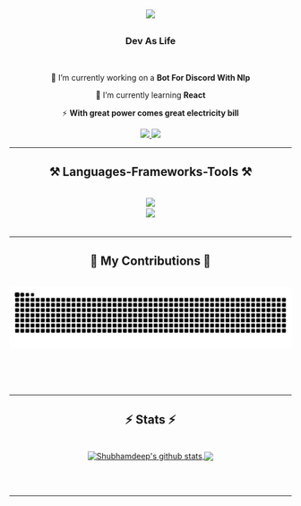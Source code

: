 <h1 align="center">
    <img src="https://readme-typing-svg.herokuapp.com/?font=Righteous&size=35&center=true&vCenter=true&width=500&height=70&duration=4000&lines=Welcome!+👋;+I'm+Jean+Andrade!;" />
</h1>

<h3 align="center">Dev As Life</h3>

<br/>

<div align="center">
 
 🔭 I’m currently working on a **Bot For Discord With Nlp**
 
 🌱 I’m currently learning **React**

⚡ **With great power comes great electricity bill**

 </div>
 
<div align="center"> 
  <a href="mailto:jeancarlos.av0@gmail.com">
    <img src="https://img.shields.io/badge/Gmail-333333?style=for-the-badge&logo=gmail&logoColor=red" />
  </a>
  <a href="https://www.linkedin.com/in/jean-andrade-heiwa/" target="_blank">
    <img src="https://img.shields.io/badge/LinkedIn-0077B5?style=for-the-badge&logo=linkedin&logoColor=white" target="_blank" />
  </a>
</div>

 <hr/>
 
<h2 align="center">⚒️ Languages-Frameworks-Tools ⚒️</h2>
<br/>
<div align="center">
    <img src="https://skillicons.dev/icons?i=linux,html,css,figma,vim,tailwind,github,neovim" /><br>
    <img src="https://skillicons.dev/icons?i=python,git,vscode,cs,mysql,googlecloud,visualstudio" />
</div>

<br/>
<hr/>

<div align="center">
  <h2>🐍 My Contributions 🐍</h2>
  <br>
  <img alt="snake eating my contributions" src="https://raw.githubusercontent.com/jeandeandrade/jeandeandrade/output/github-contribution-grid-snake-dark.svg" />
  
  <br/><br/><br/>
</div>

<hr/>

<h2 align="center">⚡ Stats ⚡</h2>
<br>
<div align=center>
  <a href="https://github.com/jeandeandrade">
 <img align="center" src="https://github-readme-stats.vercel.app/api?username=jeandeandrade&show_icons=true&theme=dark&line_height=27" alt="Shubhamdeep's github stats"/>
</a>
<a href="https://github.com/jeandeandrade">
  <img align="center" src="https://github-readme-stats.vercel.app/api/top-langs/?username=jeandeandrade&theme=dark&hide_langs_below=1" />
</a>

</div>

<br/><br/>

<hr/>

<br/>
